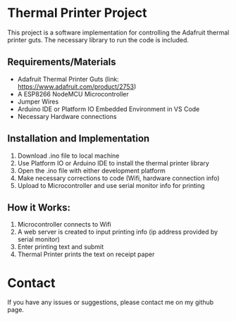 # Thermal Printer Project

This project is a software implementation for controlling the Adafruit thermal printer guts. The necessary library to run the code is included.

## Requirements/Materials
- Adafruit Thermal Printer Guts (link: https://www.adafruit.com/product/2753)
- A ESP8266 NodeMCU Microcontroller
- Jumper Wires
- Arduino IDE or Platform IO Embedded Environment in VS Code
- Necessary Hardware connections

## Installation and Implementation
1. Download .ino file to local machine
2. Use Platform IO or Arduino IDE to install the thermal printer library
3. Open the .ino file with either development platform
4. Make necessary corrections to code (Wifi, hardware connection info)
5. Upload to Microcontroller and use serial monitor info for printing

## How it Works:
1. Microcontroller connects to Wifi
2. A web server is created to input printing info (ip address provided by serial monitor)
3. Enter printing text and submit
4. Thermal Printer prints the text on receipt paper

# Contact
If you have any issues or suggestions, please contact me on my github page.
